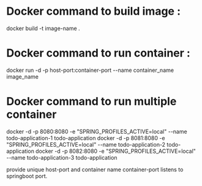 # Docker command to build image :
docker build -t image-name .

# Docker command to run container : 
docker run -d -p host-port:container-port --name container_name image_name

# Docker command to run multiple container
docker -d -p 8080:8080 -e "SPRING_PROFILES_ACTIVE=local" --name todo-application-1 todo-application
docker -d -p 8081:8080 -e "SPRING_PROFILES_ACTIVE=local" --name todo-application-2 todo-application
docker -d -p 8082:8080 -e "SPRING_PROFILES_ACTIVE=local" --name todo-application-3 todo-application

provide unique host-port and container name container-port listens to springboot port.
